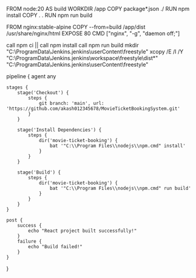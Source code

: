 FROM node:20 AS build
WORKDIR /app
COPY package*.json ./
RUN npm install
COPY . .
RUN npm run build

FROM nginx:stable-alpine
COPY --from=build /app/dist /usr/share/nginx/html
EXPOSE 80
CMD ["nginx", "-g", "daemon off;"]



call npm ci || call npm install
call npm run build
mkdir "C:\ProgramData\Jenkins\.jenkins\userContent\freestyle\"
xcopy /E /I /Y "C:\ProgramData\Jenkins\.jenkins\workspace\freestyle\dist\*" "C:\ProgramData\Jenkins\.jenkins\userContent\freestyle\"



pipeline {
    agent any

    stages {
        stage('Checkout') {
            steps {
                git branch: 'main', url: 'https://github.com/akash012345678/MovieTicketBookingSystem.git'
            }
        }

        stage('Install Dependencies') {
            steps {
                dir('movie-ticket-booking') {
                    bat '"C:\\Program Files\\nodejs\\npm.cmd" install'
                }
            }
        }

        stage('Build') {
            steps {
                dir('movie-ticket-booking') {
                    bat '"C:\\Program Files\\nodejs\\npm.cmd" run build'
                }
            }
        }
    }

    post {
        success {
            echo "React project built successfully!"
        }
        failure {
            echo "Build failed!"
        }
    }
}
